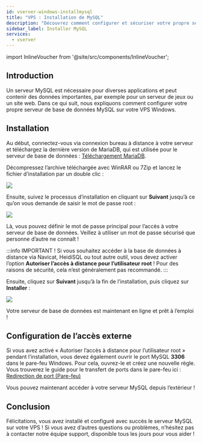 ```yaml
---
id: vserver-windows-installmysql
title: "VPS : Installation de MySQL"
description: "Découvrez comment configurer et sécuriser votre propre serveur de base de données MySQL sur un VPS Windows pour une gestion fiable des données → En savoir plus maintenant"
sidebar_label: Installer MySQL
services:
  - vserver
---
```


import InlineVoucher from '@site/src/components/InlineVoucher';


## Introduction

Un serveur MySQL est nécessaire pour diverses applications et peut contenir des données importantes, par exemple pour un serveur de jeux ou un site web. Dans ce qui suit, nous expliquons comment configurer votre propre serveur de base de données MySQL sur votre VPS Windows.
<InlineVoucher />

## Installation

Au début, connectez-vous via connexion bureau à distance à votre serveur et téléchargez la dernière version de MariaDB, qui est utilisée pour le serveur de base de données : [Téléchargement MariaDB](https://mariadb.org/download/?t=mariadb). 

Décompressez l’archive téléchargée avec WinRAR ou 7Zip et lancez le fichier d’installation par un double clic : 

![](https://screensaver01.zap-hosting.com/index.php/s/aPZn6jmLK5NZybW/preview)

Ensuite, suivez le processus d’installation en cliquant sur **Suivant** jusqu’à ce qu’on vous demande de saisir le mot de passe root :

![](https://screensaver01.zap-hosting.com/index.php/s/gMrr8aHEM2eAG22/preview)

Là, vous pouvez définir le mot de passe principal pour l’accès à votre serveur de base de données. Veillez à utiliser un mot de passe sécurisé que personne d’autre ne connaît !

:::info
IMPORTANT ! Si vous souhaitez accéder à la base de données à distance via Navicat, HeidiSQL ou tout autre outil, vous devez activer l’option **Autoriser l’accès à distance pour l’utilisateur root** ! Pour des raisons de sécurité, cela n’est généralement pas recommandé.
:::

Ensuite, cliquez sur **Suivant** jusqu’à la fin de l’installation, puis cliquez sur **Installer** :

![](https://screensaver01.zap-hosting.com/index.php/s/qYT3rrDrcXRb4gc/preview)

Votre serveur de base de données est maintenant en ligne et prêt à l’emploi !

## Configuration de l’accès externe

Si vous avez activé « Autoriser l’accès à distance pour l’utilisateur root » pendant l’installation, vous devez également ouvrir le port MySQL **3306** dans le pare-feu Windows. Pour cela, ouvrez-le et créez une nouvelle règle.
Vous trouverez le guide pour le transfert de ports dans le pare-feu ici :
[Redirection de port (Pare-feu)](vserver-windows-port.md)

Vous pouvez maintenant accéder à votre serveur MySQL depuis l’extérieur !



## Conclusion

Félicitations, vous avez installé et configuré avec succès le serveur MySQL sur votre VPS ! Si vous avez d’autres questions ou problèmes, n’hésitez pas à contacter notre équipe support, disponible tous les jours pour vous aider !

<InlineVoucher />